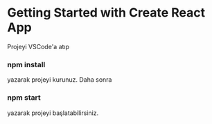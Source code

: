 # Getting Started with Create React App

Projeyi VSCode'a atıp
### npm install
yazarak projeyi kurunuz. Daha sonra
### npm start
yazarak projeyi başlatabilirsiniz.
